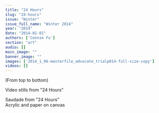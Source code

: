 ```yaml
---
title: "24 Hours"
slug: "24-hours"
issue: "Winter"
issue_full_name: "Winter 2014"
year: "2014"
date: "2014-01-01"
authors: ['Connie Fu']
section: "art"
audio: []
main_image: ""
banner_image: ""
images: ['2014_1_06-masterfile_advocate_trialp014-full-size-copy']
videos: []
---
```

(From top to bottom)  
  
Video stills from "24 Hours"

Saudade from "24 Hours"  
Acrylic and paper on canvas

